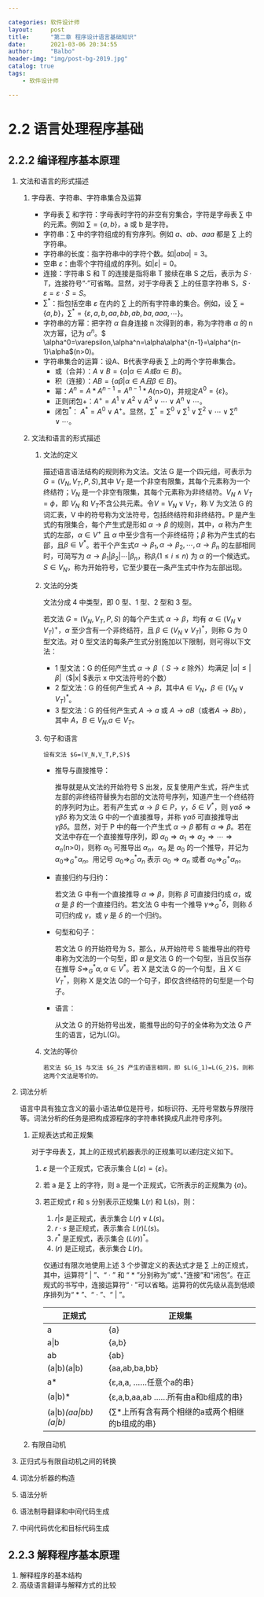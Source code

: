 ```yaml
---

categories: 软件设计师
layout:     post
title:      "第二章 程序设计语言基础知识"
date:       2021-03-06 20:34:55
author:     "Balbo"
header-img: "img/post-bg-2019.jpg"
catalog: true
tags:
    - 软件设计师

---
```


# 2.2 语言处理程序基础

## 2.2.2 编译程序基本原理

1. 文法和语言的形式描述

   1. 字母表、字符串、字符串集合及运算

      + 字母表 $\sum$ 和字符：字母表时字符的非空有穷集合，字符是字母表 $\sum$ 中的元素。例如 $\sum=\left\{a,b\right\}$，a 或 b 是字符。
      + 字符串：$\sum$ 中的字符组成的有穷序列。例如 $a、ab、aaa$ 都是 $\sum$ 上的字符串。
      + 字符串的长度：指字符串中的字符个数。如$|aba|=3$。
      + 空串 $\varepsilon$：由零个字符组成的序列。如$|\varepsilon|=0$。
      + 连接：字符串 S 和 T 的连接是指将串 T 接续在串 S 之后，表示为 $S·T$，连接符号“·”可省略。显然，对于字母表 $\sum$ 上的任意字符串 S，$S·\varepsilon=\varepsilon·S=S$。
      + $\sum^*$：指包括空串 $\varepsilon$ 在内的 $\sum$ 上的所有字符串的集合。例如，设 $\sum=\left\{a,b\right\}$，$\sum^*=\left\{\varepsilon,a,b,aa,bb,ab,ba,aaa,\cdots\right\}$。
      + 字符串的方幂：把字符 $\alpha$ 自身连接 n 次得到的串，称为字符串 $\alpha$ 的 n 次方幂，记为 $\alpha^n$。$ \alpha^0=\varepsilon,\alpha^n=\alpha\alpha^{n-1}=\alpha^{n-1}\alpha$(n>0)。
      + 字符串集合的运算：设A、B代表字母表 $\sum$ 上的两个字符串集合。
        + 或（合并）：$A∨B=\left\{\alpha|\alpha∈A或\alpha∈B\right\}$。
        + 积（连接）：$AB=\left\{\alpha\beta|\alpha∈A且\beta∈B\right\}$。
        + 幂：$A^n=A*A^{n-1}=A^{n-1}*A$(n>0)，并规定$A^0=\left\{{\varepsilon}\right\}$。
        + 正则闭包+：$A^+=A^1∨A^2∨A^3∨\cdots∨A^n∨\cdots$。
        + 闭包$^*$： $A^*=A^0∨A^+$。显然，$\sum^*=\sum^0∨\sum^1∨\sum^2∨\cdots∨\sum^n∨\cdots$。

   2. 文法和语言的形式描述

      1. 文法的定义

           描述语言语法结构的规则称为文法。文法 G 是一个四元组，可表示为 $G=(V_N,V_T,P,S)$,其中 $V_T$ 是一个非空有限集，其每个元素称为一个终结符；$V_N$ 是一个非空有限集，其每个元素称为非终结符。$V_N∧V_T=\phi$，即 $V_N$ 和 $V_T$不含公共元素。令$V=V_N∨V_T$，称 V 为文法 G 的词汇表，V 中的符号称为文法符号，包括终结符和非终结符。P 是产生式的有限集合，每个产生式是形如 $\alpha→\beta$ 的规则，其中，$\alpha$ 称为产生式的左部，$\alpha∈V^+$ 且 $\alpha$ 中至少含有一个非终结符；$\beta$ 称为产生式的右部，且$\beta∈V^*$。若干个产生式$\alpha→\beta_1,\alpha→\beta_2,\cdots,\alpha→\beta_n$ 的左部相同时，可简写为 $\alpha→\beta_1|\beta_2|\cdots|\beta_n$，称$\beta_i(1\leq i\leq n)$ 为 $\alpha$ 的一个候选式。$S∈V_N$，称为开始符号，它至少要在一条产生式中作为左部出现。

      2. 文法的分类

           文法分成 4 中类型，即 0 型、1 型、2 型和 3 型。

           若文法 $G=(V_N,V_T,P,S)$ 的每个产生式 $\alpha→\beta$，均有 $\alpha∈(V_N∨V_T)^+$，$\alpha$ 至少含有一个非终结符，且 $\beta∈(V_N∨V_T)^*$，则称 G 为 0 型文法。对 0 型文法的每条产生式分别施加以下限制，则可得以下文法：

         + 1 型文法：G 的任何产生式 $\alpha→\beta$（ $S→\varepsilon$ 除外）均满足 $|\alpha|\leq|\beta|$（$|x| $表示 x 中文法符号的个数）
         + 2 型文法：G 的任何产生式 $A→\beta$，其中$A∈V_N$，$\beta∈(V_N∨V_T)^*$。
         + 3 型文法：G 的任何产生式 $A→a$ 或 $A→aB$（或者$A→Bb$），其中 $A，B∈V_N$,$a∈V_T$。

      3. 句子和语言

             设有文法 $G=(V_N,V_T,P,S)$

           + 推导与直接推导：

               推导就是从文法的开始符号 S 出发，反复使用产生式，将产生式左部的非终结符替换为右部的文法符号序列，知道产生一个终结符的序列时为止。若有产生式 $\alpha→\beta∈P$，$\gamma$，$\delta∈V^*$，则 $\gamma\alpha\delta⇒ \gamma\beta\delta$ 称为文法 G 中的一个直接推导，并称 $\gamma\alpha\delta$ 可直接推导出 $\gamma\beta\delta$。显然，对于 P 中的每一个产生式 $\alpha→\beta$ 都有 $\alpha⇒ \beta$。若在文法中存在一个直接推导序列，即 $\alpha_0⇒\alpha_1⇒\alpha_2⇒\cdots⇒\alpha_n$(n>0)，则称 $\alpha_0$ 可推导出 $\alpha_n$，$\alpha_n$ 是 $\alpha_0$ 的一个推导，并记为 $\alpha_0⇒^+_G\alpha_n$。用记号  $\alpha_0⇒^*_G\alpha_n$ 表示 $\alpha_0⇒\alpha_n$ 或者 $\alpha_0⇒^+_G\alpha_n$。

           + 直接归约与归约：

               若文法 G 中有一个直接推导 $\alpha⇒ \beta$，则称 $\beta$ 可直接归约成 $\alpha$，或 $\alpha$ 是 $\beta$ 的一个直接归约。若文法 G 中有一个推导 $\gamma⇒^*_G\delta$，则称 $\delta$ 可归约成 $\gamma$，或 $\gamma$ 是 $\delta$ 的一个归约。

           + 句型和句子：

               若文法 G 的开始符号为 S，那么，从开始符号 S 能推导出的符号串称为文法的一个句型，即 $\alpha$ 是文法 G 的一个句型，当且仅当存在推导 $S⇒^*_G\alpha,\alpha∈V^*$。若 X 是文法 G 的一个句型，且 $X∈V_T^*$，则称 X 是文法 G的一个句子，即仅含终结符的句型是一个句子。

           + 语言：

               从文法 G 的开始符号出发，能推导出的句子的全体称为文法 G 产生的语言，记为L(G)。

      4. 文法的等价

             若文法 $G_1$ 与文法 $G_2$ 产生的语言相同，即 $L(G_1)=L(G_2)$，则称这两个文法是等价的。

2. 词法分析

     语言中具有独立含义的最小语法单位是符号，如标识符、无符号常数与界限符等。词法分析的任务是把构成源程序的字符串转换成凡此符号序列。

   1. 正规表达式和正规集

        对于字母表 $\sum$，其上的正规式机器表示的正规集可以递归定义如下。

      1. $\varepsilon$ 是一个正规式，它表示集合 $L(\varepsilon)=\left\{\varepsilon\right\}$。

      2. 若 a 是 $\sum$ 上的字符，则 a 是一个正规式，它所表示的正规集为 $\left\{a\right\}$。

      3. 若正规式 r 和 s 分别表示正规集 L(r) 和 L(s)，则：

         1. $r|s$ 是正规式，表示集合 $L(r)∨L(s)$。
         2. $r·s$ 是正规式，表示集合 $L(r)L(s)$。
         3. $r^*$ 是正规式，表示集合 $(L(r))^*$。
         4. $(r)$ 是正规式，表示集合 $L(r)$。

           仅通过有限次地使用上述 3 个步骤定义的表达式才是 $\sum$ 上的正规式，其中，运算符“ | ”、“ · ” 和 “ * ”分别称为”或“、”连接”和“闭包”。在正规式的书写中，连接运算符“ · ”可以省略。运算符的优先级从高到低顺序排列为“ * ”、“ · ”、“ | ”。

         | 正规式                 | 正规集                                         |
         | ---------------------- | ---------------------------------------------- |
         | a                      | {a}                                            |
         | a\|b                   | {a,b}                                          |
         | ab                     | {ab}                                           |
         | (a\|b)(a\|b)           | {aa,ab,ba,bb}                                  |
         | a*                     | {ε,a,a, ……任意个a的串}                         |
         | (a\|b)*                | {ε,a,b,aa,ab ……所有由a和b组成的串}             |
         | (a\|b)*(aa\|bb)(a\|b)* | {∑*上所有含有两个相继的a或两个相继的b组成的串} |

   2. 有限自动机

3. 正归式与有限自动机之间的转换

4. 词法分析器的构造

5. 语法分析

6. 语法制导翻译和中间代码生成

7. 中间代码优化和目标代码生成

## 2.2.3 解释程序基本原理

1. 解释程序的基本结构
2. 高级语言翻译与解释方式的比较